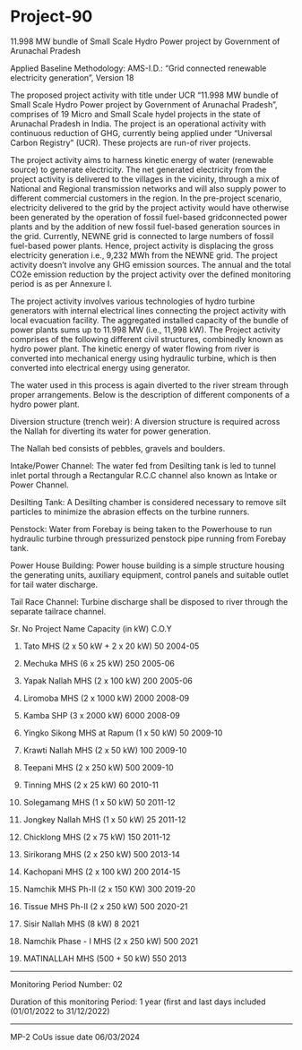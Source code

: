 # Project-90
11.998 MW bundle of Small Scale Hydro Power project by Government of Arunachal Pradesh

Applied Baseline Methodology:
AMS-I.D.: “Grid connected renewable electricity
generation”, Version 18

The proposed project activity with title under UCR “11.998 MW bundle of Small Scale Hydro Power
project by Government of Arunachal Pradesh”, comprises of 19 Micro and Small Scale hydel projects
in the state of Arunachal Pradesh in India. The project is an operational activity with continuous
reduction of GHG, currently being applied under “Universal Carbon Registry” (UCR). These projects
are run-of river projects.

The project activity aims to harness kinetic energy of water (renewable source) to generate electricity.
The net generated electricity from the project activity is delivered to the villages in the vicinity,
through a mix of National and Regional transmission networks and will also supply power to different
commercial customers in the region. In the pre-project scenario, electricity delivered to the grid by
the project activity would have otherwise been generated by the operation of fossil fuel-based gridconnected power plants and by the addition of new fossil fuel-based generation sources in the grid.
Currently, NEWNE grid is connected to large numbers of fossil fuel-based power plants. Hence,
project activity is displacing the gross electricity generation i.e., 9,232 MWh from the NEWNE grid.
The project activity doesn’t involve any GHG emission sources. The annual and the total CO2e
emission reduction by the project activity over the defined monitoring period is as per Annexure I.

The project activity involves various technologies of hydro turbine generators with internal electrical
lines connecting the project activity with local evacuation facility. The aggregated installed capacity
of the bundle of power plants sums up to 11.998 MW (i.e., 11,998 kW).
The Project activity comprises of the following different civil structures, combinedly known as hydro
power plant. The kinetic energy of water flowing from river is converted into mechanical energy
using hydraulic turbine, which is then converted into electrical energy using generator.

The water
used in this process is again diverted to the river stream through proper arrangements.
Below is the description of different components of a hydro power plant.

Diversion structure (trench weir): A diversion structure is required across the Nallah for
diverting its water for power generation.

 The Nallah bed consists of pebbles, gravels and boulders.

Intake/Power Channel: The water fed from Desilting tank is led to tunnel inlet portal through a
Rectangular R.C.C channel also known as Intake or Power Channel.

Desilting Tank: A Desilting chamber is considered necessary to remove silt particles to minimize
the abrasion effects on the turbine runners.

Penstock: Water from Forebay is being taken to the Powerhouse to run hydraulic turbine through
pressurized penstock pipe running from Forebay tank.

Power House Building: Power house building is a simple structure housing the generating units,
auxiliary equipment, control panels and suitable outlet for tail water discharge.

Tail Race Channel: Turbine discharge shall be disposed to river through the separate tailrace
channel.

Sr. No
Project Name Capacity (in kW) C.O.Y
1. Tato MHS (2 x 50 kW + 2 x 20 kW) 50 2004-05

2. Mechuka MHS (6 x 25 kW) 250 2005-06

3.  Yapak Nallah MHS (2 x 100 kW) 200 2005-06
 
4. Liromoba MHS (2 x 1000 kW) 2000 2008-09
 
5. Kamba SHP (3 x 2000 kW) 6000 2008-09
 
6. Yingko Sikong MHS at Rapum (1 x 50 kW) 50 2009-10
 
7. Krawti Nallah MHS (2 x 50 kW) 100 2009-10
 
8. Teepani MHS (2 x 250 kW) 500 2009-10
    
9. Tinning MHS (2 x 25 kW) 60 2010-11
    
10. Solegamang MHS (1 x 50 kW) 50 2011-12
    
11. Jongkey Nallah MHS (1 x 50 kW) 25 2011-12
    
12. Chicklong MHS (2 x 75 kW) 150 2011-12
    
13. Sirikorang MHS (2 x 250 kW) 500 2013-14
    
14. Kachopani MHS (2 x 100 kW) 200 2014-15
    
15. Namchik MHS Ph-II (2 x 150 KW) 300 2019-20
    
16. Tissue MHS Ph-II (2 x 250 kW) 500 2020-21
    
17. Sisir Nallah MHS (8 kW) 8 2021
    
18. Namchik Phase - I MHS (2 x 250 kW) 500 2021
    
19. MATINALLAH MHS (500 + 50 kW) 550 2013

____________
Monitoring Period Number: 02

Duration of this monitoring Period: 1 year (first and last days included (01/01/2022 to 31/12/2022)
________________
MP-2  CoUs issue date 06/03/2024

